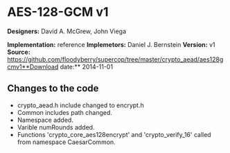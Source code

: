 # AES-128-GCM v1

**Designers:** David A. McGrew, John Viega

**Implementation:** reference
**Implemetors:** Daniel J. Bernstein
**Version:** v1
**Source:** https://github.com/floodyberry/supercop/tree/master/crypto_aead/aes128gcmv1**Download date:** 2014-11-01

## Changes to the code

* crypto_aead.h include changed to encrypt.h
* Common includes path changed.
* Namespace added.
* Varible numRounds added.
* Functions 'crypto_core_aes128encrypt' and 'crypto_verify_16' called from namespace CaesarCommon.
